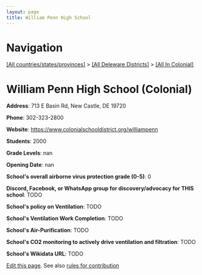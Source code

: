 ```yaml
---
layout: page
title: William Penn High School
---
```

# Navigation

[[All countries/states/provinces]](../../..) > [[All Deleware Districts]](../..) > [[All In Colonial]](..)

# William Penn High School (Colonial)

**Address**: 713 E Basin Rd, New Castle, DE 19720

**Phone**: 302-323-2800

**Website**: <https://www.colonialschooldistrict.org/williampenn>

**Students**: 2000

**Grade Levels**: nan

**Opening Date**: nan

**School's overall airborne virus protection grade (0-5)**: 0

**Discord, Facebook, or WhatsApp group for discovery/advocacy for THIS school**: TODO

**School's policy on Ventilation**: TODO

**School's Ventilation Work Completion**: TODO

**School's Air-Purification**: TODO

**School's CO2 monitoring to actively drive ventilation and filtration**: TODO

**School's Wikidata URL**: TODO


[Edit this page](https://github.com/ventilate-schools/DE/edit/main/./Colonial/William_Penn_High_School.md). See also [rules for contribution](../../../contribution-rules/)